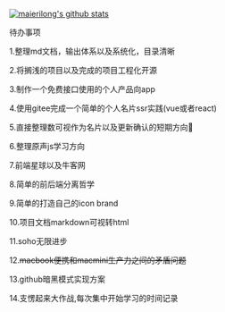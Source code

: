[![maierilong's github stats](https://github-readme-stats.vercel.app/api?username=miles97)]()

待办事项

1.整理md文档，输出体系以及系统化，目录清晰

2.将搁浅的项目以及完成的项目工程化开源

3.制作一个免费接口使用的个人产品向app

4.使用gitee完成一个简单的个人名片ssr实践(vue或者react)

5.直接整理数可视作为名片以及更新确认的短期方向🧭

6.整理原声js学习方向

7.前端星球以及牛客网

8.简单的前后端分离哲学

9.简单的打造自己的icon brand

10.项目文档markdown可视转html

11.soho无限进步

12.~~macbook便携和macmini生产力之间的矛盾问题~~

13.github暗黑模式实现方案

14.支愣起来大作战,每次集中开始学习的时间记录
